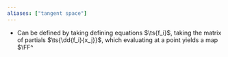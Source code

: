 ```yaml
---
aliases: ["tangent space"]
---
```


- Can be defined by taking defining equations $\ts{f_i}$, taking the matrix of partials $\ts{\dd{f_i}{x_j}}$, which evaluating at a point yields a map $\FF^